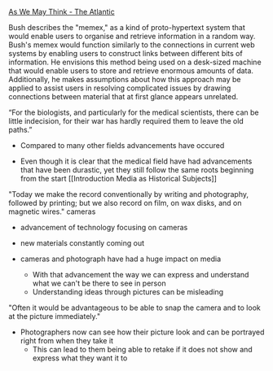 [As We May Think - The Atlantic](https://www.theatlantic.com/magazine/archive/1945/07/as-we-may-think/303881/)

Bush describes the "memex," as a kind of proto-hypertext system that would enable users to organise and retrieve information in a random way. Bush's memex would function similarly to the connections in current web systems by enabling users to construct links between different bits of information. He envisions this method being used on a desk-sized machine that would enable users to store and retrieve enormous amounts of data. Additionally, he makes assumptions about how this approach may be applied to assist users in resolving complicated issues by drawing connections between material that at first glance appears unrelated.

“For the biologists, and particularly for the medical scientists, there can be little indecision, for their war has hardly required them to leave the old paths.” 

- Compared to many other fields advancements have occured

- Even though it is clear that the medical field have had advancements that have been durastic, yet they still follow the same roots beginning from the start
[[Introduction Media as Historical Subjects]]

"Today we make the record conventionally by writing and photography, followed by printing; but we also record on film, on wax disks, and on magnetic wires."
cameras 

- advancement of technology focusing on cameras 

- new materials constantly coming out 

- cameras and photograph have had a huge impact on media 
	- With that advancement the way we can express and understand what we can't be there to see in person
	- Understanding ideas through pictures can be misleading


"Often it would be advantageous to be able to snap the camera and to look at the picture immediately."

- Photographers now can see how their picture look and can be portrayed right from when they take it 
	- This can lead to them being able to retake if it does not show and express what they want it to

